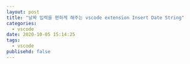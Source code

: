 ```yaml
---
layout: post
title: "날짜 입력을 편하게 해주는 vscode extension Insert Date String"
categories:
  - vscode
date: 2020-10-05 15:14:25
tags:
  - vscode
publisehd: false
---
```


[ref]: https://marketplace.visualstudio.com/items?itemName=jsynowiec.vscode-insertdatestring